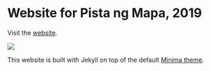 # Website for Pista ng Mapa, 2019

Visit the [website](https://pistangmapa.github.io/2019).

![](/collaterals/PnM_Marketing_Slide_10k.png)

This website is built with Jekyll on top of the default [Minima theme](https://github.com/jekyll/minima).

